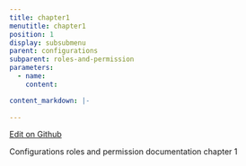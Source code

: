 ```yaml
---
title: chapter1
menutitle: chapter1
position: 1
display: subsubmenu
parent: configurations
subparent: roles-and-permission
parameters:
  - name:
    content:

content_markdown: |-
  
---
```

<a class="editor-link" id="github-editor-link" href="{{site.github}}configurations/roles-and-permission/chapter1.md">Edit on Github</a>

 Configurations roles and permission documentation chapter 1